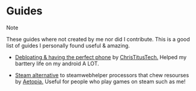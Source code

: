 # Guides

> [!NOTE]
These guides where not created by me nor did I contribute. This is a good list of guides I personally found useful & amazing.

- [Debloating & having the perfect phone](https://youtu.be/MFbXFG2xDJI?si=1Dh7paiS4QnOl4OZ) by [ChrisTitusTech.](https://youtube.com/ChrisTitusTech) Helped my barttery life on my android A LOT.

- [Steam alternative](https://github.com/Aetopia/NoSteamWebHelper) to steamwebhelper processors that chew resourses by [Aetopia.](https://github.com/Aetopia) Useful for people who play games on steam such as me!



















































